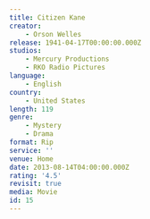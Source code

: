 ```yaml
---
title: Citizen Kane
creator:
    - Orson Welles
release: 1941-04-17T00:00:00.000Z
studios:
    - Mercury Productions
    - RKO Radio Pictures
language:
    - English
country:
    - United States
length: 119
genre:
    - Mystery
    - Drama
format: Rip
service: ''
venue: Home
date: 2013-08-14T04:00:00.000Z
rating: '4.5'
revisit: true
media: Movie
id: 15
---
```



